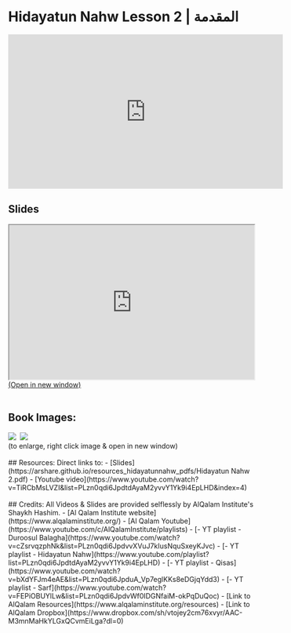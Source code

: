 # Hidayatun Nahw Lesson 2 | المقدمة

<iframe width="560" height="315" src="https://www.youtube-nocookie.com/embed/TiRCbMsLVZI?start=0" frameborder="0" allow="accelerometer; autoplay; encrypted-media; gyroscope; picture-in-picture" allowfullscreen="allowfullscreen"></iframe><BR>

<h2>Slides</h2>
<div>
    <object
    data='https://arshare.github.io/resources_hidayatunnahw_pdfs/Hidayatun Nahw 2.pdf'
    type="application/pdf"
    width="560"
    height="315"
    >
    <iframe
        src='https://arshare.github.io/resources_hidayatunnahw_pdfs/Hidayatun Nahw 2.pdf'
        width="500"
        height="315"
    >
    <p>This browser does not support PDF!</p>
    </iframe>
    </object>
</div>
<A HREF='https://arshare.github.io/resources_hidayatunnahw_pdfs/Hidayatun Nahw 2.pdf' target=_>(Open in new window)</A>
<BR><BR>
<H2>Book Images:</H2>
<IMG SRC='https://arshare.github.io/resources_hidayatunnahw_book_images/006.png' class=bookpage style="max-width: 30%;">&nbsp;&nbsp;<IMG SRC='https://arshare.github.io/resources_hidayatunnahw_book_images/007.png' class=bookpage style="max-width: 30%;">&nbsp;&nbsp;<BR>(to enlarge, right click image & open in new window)<BR><BR>
## Resources:
Direct links to:
- [Slides](https://arshare.github.io/resources_hidayatunnahw_pdfs/Hidayatun Nahw 2.pdf)
- [Youtube video](https://www.youtube.com/watch?v=TiRCbMsLVZI&list=PLzn0qdi6JpdtdAyaM2yvvY1Yk9i4EpLHD&index=4)
<BR><BR>
## Credits:
All Videos & Slides are provided selflessly by AlQalam Institute's Shaykh Hashim.
- [Al Qalam Institute website](https://www.alqalaminstitute.org/)
- [Al Qalam Youtube](https://www.youtube.com/c/AlQalamInstitute/playlists)
- [- YT playlist - Duroosul Balagha](https://www.youtube.com/watch?v=cZsrvqzphNk&list=PLzn0qdi6JpdvvXVuJ7kIusNquSxeyKJvc)
- [- YT playlist - Hidayatun Nahw](https://www.youtube.com/playlist?list=PLzn0qdi6JpdtdAyaM2yvvY1Yk9i4EpLHD)
- [- YT playlist - Qisas](https://www.youtube.com/watch?v=bXdYFJm4eAE&list=PLzn0qdi6JpduA_Vp7eglKKs8eDGjqYdd3)
- [- YT playlist - Sarf](https://www.youtube.com/watch?v=FEPiOBUYlLw&list=PLzn0qdi6JpdvWf0IDGNfaiM-okPqDuQoc)
- [Link to AlQalam Resources](https://www.alqalaminstitute.org/resources)
- [Link to AlQalam Dropbox](https://www.dropbox.com/sh/vtojey2cm76xvyr/AAC-M3mnMaHkYLGxQCvmEiLga?dl=0)
